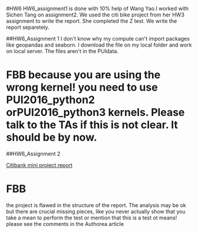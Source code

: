 #HW6
HW6_assignment1 is done with 10% help of Wang Yao.I worked with Sichen Tang on assignment2. We used the citi bike project from her HW3 assignment to write the report. She completed the Z test. We write the report separetely.

##HW6_Assignment 1
I don't know why my compute can't import packages like geopandas and seaborn. I download the file on my local folder and work on local server. The files aren't in the PUIdata.

# FBB because you are using the wrong kernel! you need to use PUI2016_python2 orPUI2016_python3 kernels. Please talk to the TAs if this is not clear. It should be by now.

##HW6_Assignment 2

[Citibank mini project report](https://www.authorea.com/users/107275/articles/134300/_show_article)

# FBB 
the project is flawed in the structure of the report. The analysis may be ok but there are crucial missing pieces, like you never actually show that you take a mean to perform the test or mention that this is a test ot means! please see the comments in the Authorea article
